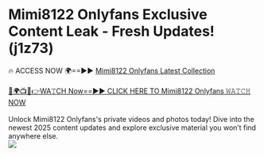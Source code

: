 # Mimi8122 Onlyfans Exclusive Content Leak - Fresh Updates! (j1z73)

🔥 ACCESS NOW 🌍==►► <a href="https://tinyurl.com/kvy9nzfs" rel="nofollow">Mimi8122 Onlyfans Latest Collection</a>
<br><br>
[🔴🌍📺📱👉WA𝚃CH Now==►► CLICK HERE TO Mimi8122 Onlyfans 𝚆𝙰𝚃𝙲𝙷 NOW](https://tinyurl.com/kvy9nzfs)
<br><br>
Unlock Mimi8122 Onlyfans's private videos and photos today! Dive into the newest 2025 content updates and explore exclusive material you won’t find anywhere else.
<br>
<a href="https://tinyurl.com/kvy9nzfs" rel="nofollow" data-target="animated-image.originalLink"><img src="https://camo.githubusercontent.com/8a4f000d20f83aca3bf7ec5f350d767afa0574a8a352519fd8cfa583a6f93a33/68747470733a2f2f692e696d6775722e636f6d2f644a486b345a712e676966" data-canonical-src="https://i.imgur.com/dJHk4Zq.gif" style="max-width: 100%; display: inline-block;" data-target="animated-image.originalImage"></a>
<br>
